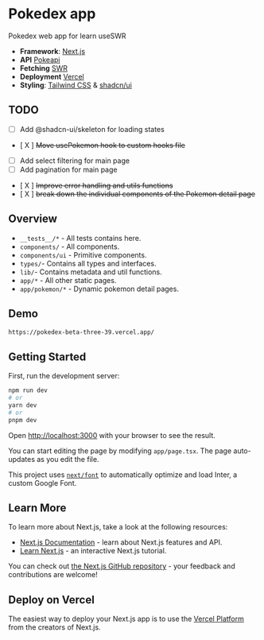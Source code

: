 # Pokedex app

Pokedex web app for learn useSWR

- **Framework**: [Next.js](https://nextjs.org/)
- **API** [Pokeapi](https://pokeapi.co/docs/v2)
- **Fetching** [SWR](https://swr.vercel.app/)
- **Deployment** [Vercel](https://vercel.com/)
- **Styling**: [Tailwind CSS](https://tailwindcss.com/) & [shadcn/ui](https://ui.shadcn.com/)

## TODO

- [ ] Add @shadcn-ui/skeleton for loading states
- [ X ] ~~Move usePokemon hook to custom hooks file~~
- [ ] Add select filtering for main page
- [ ] Add pagination for main page
- [ X ] ~~Improve error handling and utils functions~~
- [ X ] ~~break down the individual components of the Pokemon detail page~~

## Overview

- `__tests__/*` - All tests contains here.
- `components/` - All components.
- `components/ui` - Primitive components.
- `types/`- Contains all types and interfaces.
- `lib/`- Contains metadata and util functions.
- `app/*` - All other static pages.
- `app/pokemon/*` - Dynamic pokemon detail pages.

## Demo

```bash
https://pokedex-beta-three-39.vercel.app/
```

## Getting Started

First, run the development server:

```bash
npm run dev
# or
yarn dev
# or
pnpm dev
```

Open [http://localhost:3000](http://localhost:3000) with your browser to see the result.

You can start editing the page by modifying `app/page.tsx`. The page auto-updates as you edit the file.

This project uses [`next/font`](https://nextjs.org/docs/basic-features/font-optimization) to automatically optimize and load Inter, a custom Google Font.

## Learn More

To learn more about Next.js, take a look at the following resources:

- [Next.js Documentation](https://nextjs.org/docs) - learn about Next.js features and API.
- [Learn Next.js](https://nextjs.org/learn) - an interactive Next.js tutorial.

You can check out [the Next.js GitHub repository](https://github.com/vercel/next.js/) - your feedback and contributions are welcome!

## Deploy on Vercel

The easiest way to deploy your Next.js app is to use the [Vercel Platform](https://vercel.com/new?utm_medium=default-template&filter=next.js&utm_source=create-next-app&utm_campaign=create-next-app-readme) from the creators of Next.js.

